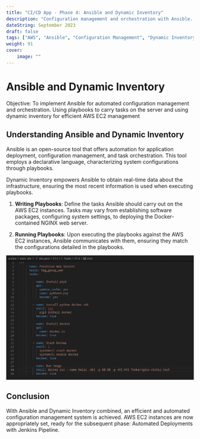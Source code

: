 ```yaml
---
title: "CI/CD App - Phase 4: Ansible and Dynamic Inventory"
description: "Configuration management and orchestration with Ansible. Integration of dynamic inventory for proficient AWS EC2 management."
dateString: September 2023
draft: false
tags: ["AWS", "Ansible", "Configuration Management", "Dynamic Inventory"]
weight: 91
cover:
    image: ""
---
```


# Ansible and Dynamic Inventory

Objective: To implement Ansible for automated configuration management and orchestration. Using playbooks to carry tasks on the server and using dynamic inventory for efficient AWS EC2 management

## **Understanding Ansible and Dynamic Inventory**

Ansible is an open-source tool that offers automation for application deployment, configuration management, and task orchestration. This tool employs a declarative language, characterizing system configurations through playbooks. 

Dynamic Inventory empowers Ansible to obtain real-time data about the infrastructure, ensuring the most recent information is used when executing playbooks.

1. **Writing Playbooks**: Define the tasks Ansible should carry out on the AWS EC2 instances. Tasks may vary from establishing software packages, configuring system settings, to deploying the Docker-contained NGINX web server.

3. **Running Playbooks**: Upon executing the playbooks against the AWS EC2 instances, Ansible communicates with them, ensuring they match the configurations detailed in the playbooks.

![Ansible](images/ansible-code.png)

## **Conclusion**

With Ansible and Dynamic Inventory combined, an efficient and automated configuration management system is achieved. AWS EC2 instances are now appropriately set, ready for the subsequent phase: Automated Deployments with Jenkins Pipeline.
